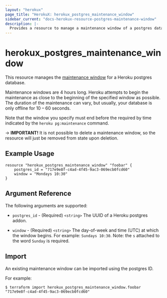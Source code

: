 ```yaml
---
layout: "herokux"
page_title: "HerokuX: herokux_postgres_maintenance_window"
sidebar_current: "docs-herokux-resource-postgres-maintenance-window"
description: |-
  Provides a resource to manage a maintenance window of a postgres database
---
```


# herokux\_postgres\_maintenance\_window

This resource manages the [maintenance window](https://devcenter.heroku.com/articles/heroku-postgres-maintenance)
for a Heroku postgres database.

Maintenance windows are 4 hours long. Heroku attempts to begin the maintenance as close to the beginning of the specified window as possible.
The duration of the maintenance can vary, but usually, your database is only offline for 10 – 60 seconds.

Note that the window you specify must end before the required by time indicated by the `heroku pg:maintenance` command.

-> **IMPORTANT!**
It is not possible to delete a maintenance window, so the resource will just be removed from state upon deletion.

## Example Usage

```hcl-terraform
resource "herokux_postgres_maintenance_window" "foobar" {
	postgres_id = "717e9e8f-c4ad-4f45-9ac3-069ecb0fcd60"
	window = "Mondays 10:30"
}
```

## Argument Reference

The following arguments are supported:

* `postgres_id` - (Required) `<string>` The UUID of a Heroku postgres addon.

* `window` - (Required) `<string>` The day-of-week and time (UTC) at which the window begins.
For example: `Sundays 10:30`. Note: the `s` attached to the word `Sunday` is required.

## Import

An existing maintenance window can be imported using the postgres ID.

For example:

```shell script
$ terraform import herokux_postgres_maintenance_window.foobar "717e9e8f-c4ad-4f45-9ac3-069ecb0fcd60"
```
